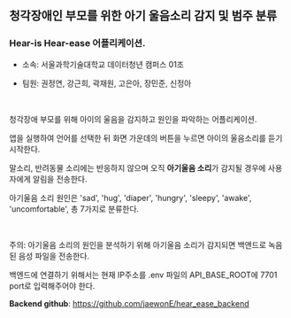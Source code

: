 ## 청각장애인 부모를 위한 아기 울음소리 감지 및 범주 분류

### Hear-is Hear-ease 어플리케이션.

- 소속: 서울과학기술대학교 데이터청년 캠퍼스 01조

- 팀원: 권정연, 강근희, 곽재원, 고은아, 장민준, 신정아

<br>

청각장애 부모를 위해 아이의 울음을 감지하고 원인을 파악하는 어플리케이션.

앱을 실행하여 언어를 선택한 뒤 화면 가운데의 버튼을 누르면 아이의 울음소리를 듣기 시작한다.

말소리, 반려동물 소리에는 반응하지 않으며 오직 **아기울음 소리**가 감지될 경우에 사용자에게 알림을 전송한다.

아기울음 소리 원인은 'sad', 'hug', 'diaper', 'hungry', 'sleepy', 'awake', 'uncomfortable', 총 7가지로 분류한다.

<br>

주의: 아기울음 소리의 원인을 분석하기 위해 아기울음 소리가 감지되면 백앤드로 녹음된 음성 파일을 전송한다.

백엔드에 연결하기 위해서는 현재 IP주소를 .env 파일의 API_BASE_ROOT에 7701 port로 입력해주어야 한다.

**Backend github**: https://github.com/jaewonE/hear_ease_backend
